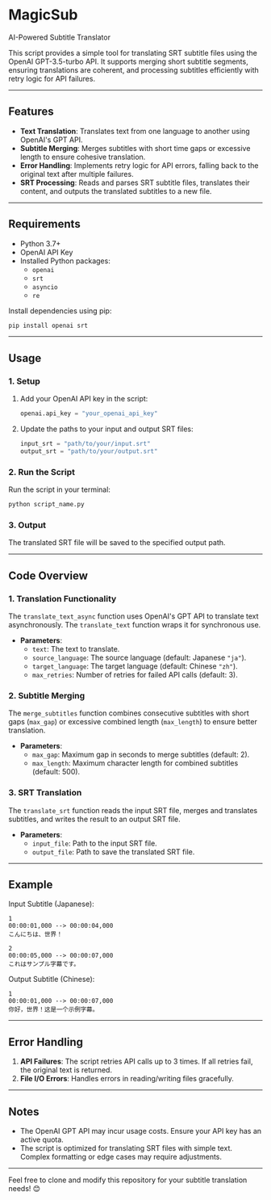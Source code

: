# MagicSub
AI-Powered Subtitle Translator


This script provides a simple tool for translating SRT subtitle files using the OpenAI GPT-3.5-turbo API. It supports merging short subtitle segments, ensuring translations are coherent, and processing subtitles efficiently with retry logic for API failures.

---

## Features

- **Text Translation**: Translates text from one language to another using OpenAI's GPT API.
- **Subtitle Merging**: Merges subtitles with short time gaps or excessive length to ensure cohesive translation.
- **Error Handling**: Implements retry logic for API errors, falling back to the original text after multiple failures.
- **SRT Processing**: Reads and parses SRT subtitle files, translates their content, and outputs the translated subtitles to a new file.

---

## Requirements

- Python 3.7+
- OpenAI API Key
- Installed Python packages:
  - `openai`
  - `srt`
  - `asyncio`
  - `re`

Install dependencies using pip:

```bash
pip install openai srt
```

---

## Usage

### 1. Setup

1. Add your OpenAI API key in the script:
   ```python
   openai.api_key = "your_openai_api_key"
   ```

2. Update the paths to your input and output SRT files:
   ```python
   input_srt = "path/to/your/input.srt"
   output_srt = "path/to/your/output.srt"
   ```

### 2. Run the Script

Run the script in your terminal:

```bash
python script_name.py
```

### 3. Output

The translated SRT file will be saved to the specified output path.

---

## Code Overview

### 1. Translation Functionality

The `translate_text_async` function uses OpenAI's GPT API to translate text asynchronously. The `translate_text` function wraps it for synchronous use.

- **Parameters**:
  - `text`: The text to translate.
  - `source_language`: The source language (default: Japanese `"ja"`).
  - `target_language`: The target language (default: Chinese `"zh"`).
  - `max_retries`: Number of retries for failed API calls (default: 3).

### 2. Subtitle Merging

The `merge_subtitles` function combines consecutive subtitles with short gaps (`max_gap`) or excessive combined length (`max_length`) to ensure better translation.

- **Parameters**:
  - `max_gap`: Maximum gap in seconds to merge subtitles (default: 2).
  - `max_length`: Maximum character length for combined subtitles (default: 500).

### 3. SRT Translation

The `translate_srt` function reads the input SRT file, merges and translates subtitles, and writes the result to an output SRT file.

- **Parameters**:
  - `input_file`: Path to the input SRT file.
  - `output_file`: Path to save the translated SRT file.

---

## Example

Input Subtitle (Japanese):

```srt
1
00:00:01,000 --> 00:00:04,000
こんにちは、世界！

2
00:00:05,000 --> 00:00:07,000
これはサンプル字幕です。
```

Output Subtitle (Chinese):

```srt
1
00:00:01,000 --> 00:00:07,000
你好，世界！这是一个示例字幕。
```

---

## Error Handling

1. **API Failures**: The script retries API calls up to 3 times. If all retries fail, the original text is returned.
2. **File I/O Errors**: Handles errors in reading/writing files gracefully.

---

## Notes

- The OpenAI GPT API may incur usage costs. Ensure your API key has an active quota.
- The script is optimized for translating SRT files with simple text. Complex formatting or edge cases may require adjustments.

---

Feel free to clone and modify this repository for your subtitle translation needs! 😊
